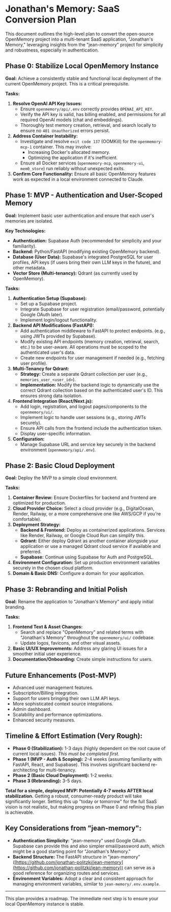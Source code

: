 # Jonathan's Memory: SaaS Conversion Plan

This document outlines the high-level plan to convert the open-source OpenMemory project into a multi-tenant SaaS application, "Jonathan's Memory," leveraging insights from the "jean-memory" project for simplicity and robustness, especially in authentication.

## Phase 0: Stabilize Local OpenMemory Instance

**Goal:** Achieve a consistently stable and functional local deployment of the current OpenMemory project. This is a critical prerequisite.

**Tasks:**
1.  **Resolve OpenAI API Key Issues:**
    *   Ensure `openmemory/api/.env` correctly provides `OPENAI_API_KEY`.
    *   Verify the API key is valid, has billing enabled, and permissions for all required OpenAI models (chat and embeddings).
    *   Thoroughly test memory creation, retrieval, and search locally to ensure no `401 Unauthorized` errors persist.
2.  **Address Container Instability:**
    *   Investigate and resolve `exit code 137` (OOMKill) for the `openmemory-mcp-1` container. This may involve:
        *   Increasing Docker's allocated memory.
        *   Optimizing the application if it's inefficient.
    *   Ensure all Docker services (`openmemory-mcp`, `openmemory-ui`, `mem0_store`) run reliably without unexpected exits.
3.  **Confirm Core Functionality:** Ensure all basic OpenMemory features work as expected in a local environment connected to Claude.

## Phase 1: MVP - Authentication and User-Scoped Memory

**Goal:** Implement basic user authentication and ensure that each user's memories are isolated.

**Key Technologies:**
*   **Authentication:** Supabase Auth (recommended for simplicity and your familiarity).
*   **Backend:** Python/FastAPI (modifying existing OpenMemory backend).
*   **Database (User Data):** Supabase's integrated PostgreSQL for user profiles, API keys (if users bring their own LLM keys in the future), and other metadata.
*   **Vector Store (Multi-tenancy):** Qdrant (as currently used by OpenMemory).

**Tasks:**
1.  **Authentication Setup (Supabase):**
    *   Set up a Supabase project.
    *   Integrate Supabase for user registration (email/password, potentially Google OAuth later).
    *   Implement login/logout functionality.
2.  **Backend API Modifications (FastAPI):**
    *   Add authentication middleware to FastAPI to protect endpoints. (e.g., using JWTs provided by Supabase).
    *   Modify existing API endpoints (memory creation, retrieval, search, etc.) to be user-aware. All operations must be scoped to the authenticated user's data.
    *   Create new endpoints for user management if needed (e.g., fetching user profile).
3.  **Multi-Tenancy for Qdrant:**
    *   **Strategy:** Create a separate Qdrant collection per user (e.g., `memories_user_<user_id>`).
    *   **Implementation:** Modify the backend logic to dynamically use the correct Qdrant collection based on the authenticated user's ID. This ensures strong data isolation.
4.  **Frontend Integration (React/Next.js):**
    *   Add login, registration, and logout pages/components to the `openmemory/ui/`.
    *   Implement logic to handle user sessions (e.g., storing JWTs securely).
    *   Ensure API calls from the frontend include the authentication token.
    *   Display user-specific information.
5.  **Configuration:**
    *   Manage Supabase URL and service key securely in the backend environment (`openmemory/api/.env`).

## Phase 2: Basic Cloud Deployment

**Goal:** Deploy the MVP to a simple cloud environment.

**Tasks:**
1.  **Container Review:** Ensure Dockerfiles for backend and frontend are optimized for production.
2.  **Cloud Provider Choice:** Select a cloud provider (e.g., DigitalOcean, Render, Railway, or a more comprehensive one like AWS/GCP if you're comfortable).
3.  **Deployment Strategy:**
    *   **Backend & Frontend:** Deploy as containerized applications. Services like Render, Railway, or Google Cloud Run can simplify this.
    *   **Qdrant:** Either deploy Qdrant as another container alongside your application or use a managed Qdrant cloud service if available and preferred.
    *   **Supabase:** Continue using Supabase for Auth and PostgreSQL.
4.  **Environment Configuration:** Set up production environment variables securely in the chosen cloud platform.
5.  **Domain & Basic DNS:** Configure a domain for your application.

## Phase 3: Rebranding and Initial Polish

**Goal:** Rename the application to "Jonathan's Memory" and apply initial branding.

**Tasks:**
1.  **Frontend Text & Asset Changes:**
    *   Search and replace "OpenMemory" and related terms with "Jonathan's Memory" throughout the `openmemory/ui/` codebase.
    *   Update logos, favicons, and other visual assets.
2.  **Basic UI/UX Improvements:** Address any glaring UI issues for a smoother initial user experience.
3.  **Documentation/Onboarding:** Create simple instructions for users.

## Future Enhancements (Post-MVP)

*   Advanced user management features.
*   Subscription/Billing integration.
*   Support for users bringing their own LLM API keys.
*   More sophisticated context source integrations.
*   Admin dashboard.
*   Scalability and performance optimizations.
*   Enhanced security measures.

## Timeline & Effort Estimation (Very Rough):

*   **Phase 0 (Stabilization):** 1-3 days (highly dependent on the root cause of current local issues). *This must be completed first.*
*   **Phase 1 (MVP - Auth & Scoping):** 2-4 weeks (assuming familiarity with FastAPI, React, and Supabase). This involves significant backend re-architecting for multi-tenancy.
*   **Phase 2 (Basic Cloud Deployment):** 1-2 weeks.
*   **Phase 3 (Rebranding):** 3-5 days.

**Total for a simple, deployed MVP: Potentially 4-7 weeks AFTER local stabilization.** Getting a robust, consumer-ready product will take significantly longer. Setting this up "today or tomorrow" for the full SaaS vision is not realistic, but making progress on Phase 0 and refining this plan is achievable.

## Key Considerations from "jean-memory":

*   **Authentication Simplicity:** "jean-memory" used Google OAuth. Supabase can provide this and also simpler email/password auth, which might be a good starting point for "Jonathan's Memory."
*   **Backend Structure:** The FastAPI structure in "jean-memory" ([https://github.com/jonathan-politzki/jean-memory](https://github.com/jonathan-politzki/jean-memory)) can serve as a good reference for organizing routes and services.
*   **Environment Variables:** Adopt a clear and consistent approach for managing environment variables, similar to `jean-memory/.env.example`.

---

This plan provides a roadmap. The immediate next step is to ensure your local OpenMemory instance is stable. 